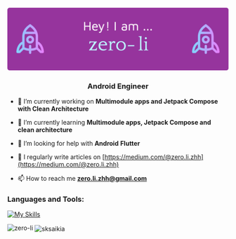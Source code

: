 ![](github-header-image.png)

<h3 align="center">Android Engineer</h3>

- 🔭 I’m currently working on **Multimodule apps and Jetpack Compose with Clean Architecture**

- 🌱 I’m currently learning **Multimodule apps, Jetpack Compose and clean architecture**

- 🤝 I’m looking for help with **Android** **Flutter** 

- 📝 I regularly write articles on [https://medium.com/@zero.li.zhh](https://medium.com/@zero.li.zhh)

- 📫 How to reach me **zero.li.zhh@gmail.com**



<h3 align="left">Languages and Tools:</h3>


<!-- https://github.com/tandpfun/skill-icons -->
[![My Skills](https://skillicons.dev/icons?i=androidstudio,java,kotlin,flutter,dart,gradle,sqlite,git,py,c,rust&theme=light)](https://skillicons.dev)


<p><img align="left" src="https://github-readme-stats-git-masterrstaa-rickstaa.vercel.app/api/top-langs?username=zero-li&show_icons=true&locale=en&layout=compact" alt="zero-li" /></p>

<p>&nbsp;<img align="center" src="https://github-readme-stats-git-masterrstaa-rickstaa.vercel.app/api?username=zero-li&show_icons=true&locale=en" alt="sksaikia" /></p>


